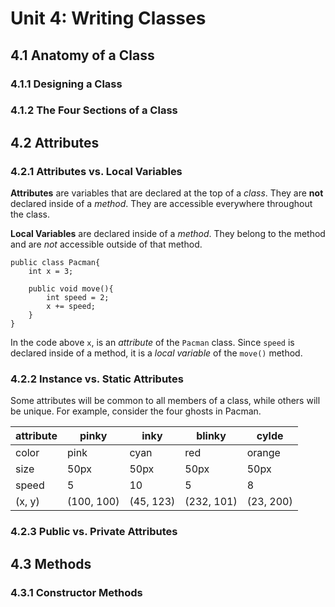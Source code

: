 # Unit 4: Writing Classes

## 4.1 Anatomy of a Class

### 4.1.1 Designing a Class

### 4.1.2 The Four Sections of a Class

## 4.2 Attributes

### 4.2.1 Attributes vs. Local Variables

**Attributes** are variables that are declared at the top of a *class*. They are **not** declared inside of a *method*. They are accessible everywhere throughout the class.

**Local Variables** are declared inside of a *method*. They belong to the method and are *not* accessible outside of that method.

```
public class Pacman{
    int x = 3;
    
    public void move(){
        int speed = 2;
        x += speed;
    }
}
```

In the code above `x`, is an *attribute* of the `Pacman` class. Since `speed` is declared inside of a method, it is a *local variable* of the `move()` method.

### 4.2.2 Instance vs. Static Attributes

Some attributes will be common to all members of a class, while others will be unique. For example, consider the four ghosts in Pacman.

| attribute | pinky | inky | blinky | cylde |
| --------- | ----- | ---- |------- | ----- |
| color | pink | cyan | red | orange |
| size | 50px | 50px | 50px | 50px |
| speed | 5 | 10 | 5 | 8
| (x, y) | (100, 100)| (45, 123) | (232, 101) | (23, 200) |

### 4.2.3 Public vs. Private Attributes

## 4.3 Methods

### 4.3.1 Constructor Methods
